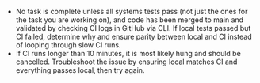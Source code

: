 - No task is complete unless all systems tests pass (not just the ones for the task you are working on), and code has been merged to main and validated by checking CI logs in GitHub via CLI. If local tests passed but CI failed, determine why and ensure parity between local and CI instead of looping through slow CI runs.
- If CI runs longer than 10 minutes, it is most likely hung and should be cancelled. Troubleshoot the issue by ensuring local matches CI and everything passes local, then try again.
